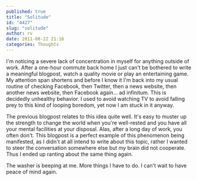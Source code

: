 ```yaml
---
published: true
title: "Solitude"
id: "4427"
slug: "solitude"
author: rv
date: 2011-08-22 21:16
categories: Thoughts
---
```

I'm noticing a severe lack of concentration in myself for anything outside of work. After a one-hour commute back home I just can't be bothered to write a meaningful blogpost, watch a quality movie or play an entertaining game. My attention span shortens and before I know it I'm back into my usual routine of checking Facebook, then Twitter, then a news website, then another news website, then Facebook again... ad infinitum. This is decidedly unhealthy behavior. I used to avoid watching TV to avoid falling prey to this kind of looping boredom, yet now I am stuck in it anyway.

The previous blogpost relates to this idea quite well. It's easy to muster up the strength to change the world when you're well-rested and you have all your mental facilities at your disposal. Alas, after a long day of work, you often don't. This blogpost is a perfect example of this phenomenon being manifested, as I didn't at all intend to write about this topic, rather I wanted to steer the conversation somewhere else but my brain did not cooperate. Thus I ended up ranting about the same thing again.

The washer is beeping at me. More things I have to do. I can't wait to have peace of mind again.